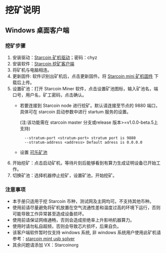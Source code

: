 # 挖矿说明

## Windows 桌面客户端

### 挖矿步骤

1. 安装驱动：[Starcoin 矿机驱动](https://pan.baidu.com/s/1EBIiYLtSQ_07gY1eneM7Dw)；密码：chyz
2. 安装软件：[Starcoin 挖矿客户端](https://github.com/starcoinorg/starcoin_mini_miner/releases/download/starcoin-mini-miner-v1.0.2/Starcoin.Setup.1.0.2.rar)
3. 将矿机与电脑相连。
4. 更新固件: 软件识别出矿机后，点击更新固件。将 [Starcoin mini 矿机固件](https://github.com/starcoinorg/starcoin_mini_miner/releases/download/v0.0.2/starcoin_mini_miner_recovery_v0.0.2.bin) 下载后上传。
5. 设置矿池：打开 Starcoin Miner 软件，点击设置矿池图标，输入矿池名，端口号，用户名，矿工密码，点击确认。
   * 若要连接到 Starcoin node 进行挖矿。默认请连接至节点的 9880 端口，具体可在 starcoin 启动参数中进行 startum 服务的设置。

     \(注:该功能需在  starcoin master 分支或release 版本&gt;=v1.0.0-beta.5上支持\)

     ```text
       --stratum-port <stratum-port> stratum port is 9880
       --stratum-address <address> Default adress is 0.0.0.0
     ```

   * 设置 [可乐矿池](https://www.yuque.com/docs/share/5c5ae94a-3ed4-4dab-98ca-62baf17891e0)
6. 开始挖矿：点击启动矿机，等待片刻后能够看到有算力生成证明设备已开始工作。
7. 切换矿池：选择机器停止挖矿，设置矿池，开始挖矿。

### 注意事项

* 本手册只适用于挖 Starcoin 币种，测试网及主网均可。不支持其他币种。
* 使用前请尽量避免将矿机放置在空气流通性差和温度过高的环境下运行，否则可能导致工作异常甚至造成设备损坏。
* 使用前请保证网络通畅，否则会造成拒绝率上升影响机器算力。
* 使用时请勿私自超频，否则会导致芯片损坏，后果自负。
* 该客户端软件暂时仅支持 windows 系统, 非 windows 系统用户使用此矿机请参考：[starcoin mint usb solver](https://github.com/fikgol/usbsolver)
* 其余问题请添加 VX：Starcoinorg


